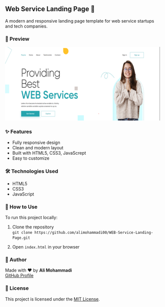 ## Web Service Landing Page 🚀

A modern and responsive landing page template for web service startups and tech companies.

### 📸 Preview

![Website Preview](https://github.com/AliMohammadi00/WEB-Service-Landing-Page/blob/master/image/new-screenshot.png)

### ✨ Features

- Fully responsive design
- Clean and modern layout
- Built with HTML5, CSS3, JavaScrept
- Easy to customize

### 🛠 Technologies Used

- HTML5
- CSS3
- JavaScript

### 🚀 How to Use

To run this project locally:

1. Clone the repository  
   `git clone https://github.com/alimohammadi00/WEB-Service-Landing-Page.git`

2. Open `index.html` in your browser

### 🙌 Author

Made with ❤️ by **Ali Mohammadi**  
[GitHub Profile](https://github.com/alimohammadi00)

### 📜 License

This project is licensed under the [MIT License](LICENSE).

